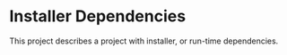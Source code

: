 # Installer Dependencies

This project describes a project with installer, or run-time dependencies.
